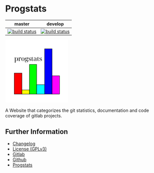 # Progstats

|master|develop|
|:---:|:---:|
|[![build status](https://gitlab.namibsun.net/namboy94/progstats/badges/master/build.svg)](https://gitlab.namibsun.net/namboy94/progstats/commits/master)|[![build status](https://gitlab.namibsun.net/namboy94/progstats/badges/develop/build.svg)](https://gitlab.namibsun.net/namboy94/progstats/commits/develop)|

![Logo](resources/logo/logo-readme.png)

A Website that categorizes the git statistics, documentation and code coverage
of gitlab projects.

## Further Information

* [Changelog](https://gitlab.namibsun.net/namboy94/progstats/raw/master/CHANGELOG)
* [License (GPLv3)](https://gitlab.namibsun.net/namboy94/progstats/raw/master/LICENSE)
* [Gitlab](https://gitlab.namibsun.net/namboy94/progstats)
* [Github](https://github.com/namboy94/progstats)
* [Progstats](https://progstats.namibsun.net/project.py?name=progstats)